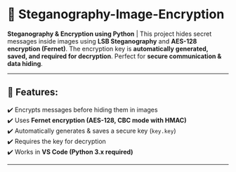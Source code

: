 # 🔐 Steganography-Image-Encryption

**Steganography & Encryption using Python** | This project hides secret messages inside images using **LSB Steganography** and **AES-128 encryption (Fernet)**. The encryption key is **automatically generated, saved, and required for decryption**. Perfect for **secure communication & data hiding**.

---

## 📌 Features:
✔️ Encrypts messages before hiding them in images  
✔️ Uses **Fernet encryption (AES-128, CBC mode with HMAC)**  
✔️ Automatically generates & saves a secure key (`key.key`)  
✔️ Requires the key for decryption  
✔️ Works in **VS Code (Python 3.x required)**  

---


